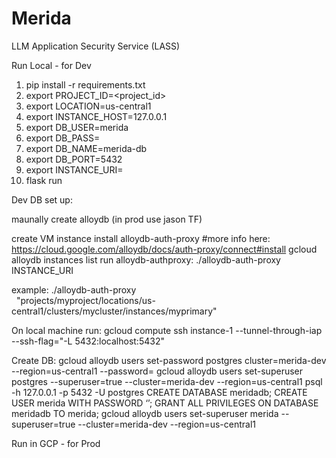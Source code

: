 # Merida
LLM Application Security Service (LASS)

Run Local - for Dev

1. pip install -r requirements.txt
2. export PROJECT_ID=<project_id>
3. export LOCATION=us-central1
3. export INSTANCE_HOST=127.0.0.1
5. export DB_USER=merida
6. export DB_PASS=<password2>
7. export DB_NAME=merida-db
8. export DB_PORT=5432
5. export INSTANCE_URI=<instance uri from last command>
4. flask run

Dev DB set up:

maunally create alloydb (in prod use jason TF)

create VM instance
install alloydb-auth-proxy #more info here: https://cloud.google.com/alloydb/docs/auth-proxy/connect#install
gcloud alloydb instances list
run alloydb-authproxy:
./alloydb-auth-proxy INSTANCE_URI

example: ./alloydb-auth-proxy \
  "projects/myproject/locations/us-central1/clusters/mycluster/instances/myprimary"

On local machine run:
gcloud compute ssh instance-1 --tunnel-through-iap --ssh-flag="-L 5432:localhost:5432"

Create DB:
gcloud alloydb users set-password postgres cluster=merida-dev --region=us-central1 --password=<password> 
gcloud alloydb users set-superuser postgres --superuser=true --cluster=merida-dev --region=us-central1
psql -h 127.0.0.1 -p 5432 -U postgres
<password>
CREATE DATABASE meridadb;
CREATE USER merida WITH PASSWORD ‘<password2>’;
GRANT ALL PRIVILEGES ON DATABASE meridadb TO merida;
gcloud alloydb users set-superuser merida --superuser=true --cluster=merida-dev --region=us-central1


Run in GCP - for Prod
